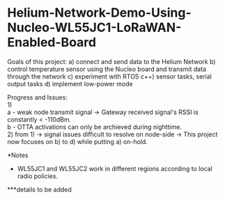 # Helium-Network-Demo-Using-Nucleo-WL55JC1-LoRaWAN-Enabled-Board
 
 Goals of this project:
 a) connect and send data to the Helium Network
 b) control temperature sensor using the Nucleo board and transmit data through the network
 c) experiment with RTOS
 c++) sensor tasks, serial output tasks
 d) implement low-power mode
 
 
 Progress and Issues:  
 1)   
 a - weak node transmit signal -> Gateway received signal's RSSI is constantly < -110dBm.  
 b - OTTA activations can only be archieved during nighttime.  
 2) from 1) 
 -> signal issues difficult to resolve on node-side
 -> This project now focuses on b) to d) while putting a) on-hold.
 
 
 *Notes
 - WL55JC1 and WL55JC2 work in different regions according to local radio policies.
 
 
 ***details to be added

